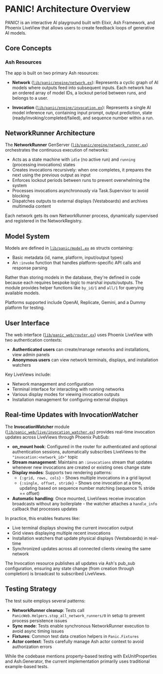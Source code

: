 # PANIC! Architecture Overview

PANIC! is an interactive AI playground built with Elixir, Ash Framework, and
Phoenix LiveView that allows users to create feedback loops of generative AI
models.

## Core Concepts

### Ash Resources

The app is built on two primary Ash resources:

- **Network** ([`lib/panic/engine/network.ex`](lib/panic/engine/network.ex)):
  Represents a cyclic graph of AI models where outputs feed into subsequent
  inputs. Each network has an ordered array of model IDs, a lockout period
  between runs, and belongs to a user.

- **Invocation**
  ([`lib/panic/engine/invocation.ex`](lib/panic/engine/invocation.ex)):
  Represents a single AI model inference run, containing input prompt, output
  prediction, state (ready/invoking/completed/failed), and sequence number
  within a run.

## NetworkRunner Architecture

The **NetworkRunner** GenServer
([`lib/panic/engine/network_runner.ex`](lib/panic/engine/network_runner.ex))
orchestrates the continuous execution of networks:

- Acts as a state machine with `idle` (no active run) and `running` (processing
  invocations) states
- Creates invocations recursively: when one completes, it prepares the next
  using the previous output as input
- Enforces lockout periods between runs to prevent overwhelming the system
- Processes invocations asynchronously via Task.Supervisor to avoid blocking
- Dispatches outputs to external displays (Vestaboards) and archives multimedia
  content

Each network gets its own NetworkRunner process, dynamically supervised and
registered in the NetworkRegistry.

## Model System

Models are defined in [`lib/panic/model.ex`](lib/panic/model.ex) as structs
containing:

- Basic metadata (id, name, platform, input/output types)
- An `:invoke` function that handles platform-specific API calls and response
  parsing

Rather than storing models in the database, they're defined in code because each
requires bespoke logic to marshal inputs/outputs. The module provides helper
functions like `by_id/1` and `all/1` for querying available models.

Platforms supported include OpenAI, Replicate, Gemini, and a Dummy platform for
testing.

## User Interface

The web interface ([`lib/panic_web/router.ex`](lib/panic_web/router.ex)) uses
Phoenix LiveView with two authentication contexts:

- **Authenticated users** can create/manage networks and installations, view
  admin panels
- **Anonymous users** can view network terminals, displays, and installation
  watchers

Key LiveViews include:

- Network management and configuration
- Terminal interface for interacting with running networks
- Various display modes for viewing invocation outputs
- Installation management for configuring external displays

## Real-time Updates with InvocationWatcher

The **InvocationWatcher** module
([`lib/panic_web/live/invocation_watcher.ex`](lib/panic_web/live/invocation_watcher.ex))
provides real-time invocation updates across LiveViews through Phoenix PubSub:

- **on_mount hook**: Configured in the router for authenticated and optional
  authentication sessions, automatically subscribes LiveViews to the
  `"invocation:<network_id>"` topic
- **Stream management**: Maintains an `:invocations` stream that updates
  whenever new invocations are created or existing ones change state
- **Display modes**: Supports two rendering patterns:
  - `{:grid, rows, cols}` - Shows multiple invocations in a grid layout
  - `{:single, offset, stride}` - Shows one invocation at a time, updating based
    on sequence number matching (sequence % stride == offset)
- **Automatic handling**: Once mounted, LiveViews receive invocation broadcasts
  without any boilerplate - the watcher attaches a `handle_info` callback that
  processes updates

In practice, this enables features like:

- Live terminal displays showing the current invocation output
- Grid views displaying multiple recent invocations
- Installation watchers that update physical displays (Vestaboards) in real-time
- Synchronized updates across all connected clients viewing the same network

The Invocation resource publishes all updates via Ash's pub_sub configuration,
ensuring any state change (from creation through completion) is broadcast to
subscribed LiveViews.

## Testing Strategy

The test suite employs several patterns:

- **NetworkRunner cleanup**: Tests call
  `PanicWeb.Helpers.stop_all_network_runners/0` in setup to prevent process
  persistence issues
- **Sync mode**: Tests enable synchronous NetworkRunner execution to avoid async
  timing issues
- **Fixtures**: Common test data creation helpers in `Panic.Fixtures`
- **Actor context**: Tests carefully manage Ash actor context to avoid
  authorization errors

While the codebase mentions property-based testing with ExUnitProperties and
Ash.Generator, the current implementation primarily uses traditional
example-based tests.
